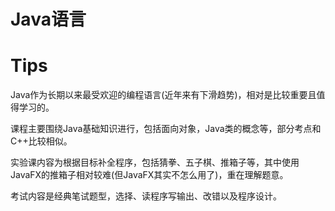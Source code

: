 # Java语言

# Tips

Java作为长期以来最受欢迎的编程语言(近年来有下滑趋势)，相对是比较重要且值得学习的。

课程主要围绕Java基础知识进行，包括面向对象，Java类的概念等，部分考点和C++比较相似。

实验课内容为根据目标补全程序，包括猜拳、五子棋、推箱子等，其中使用JavaFX的推箱子相对较难(但JavaFX其实不怎么用了)，重在理解题意。

考试内容是经典笔试题型，选择、读程序写输出、改错以及程序设计。